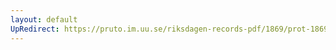 ```yaml
---
layout: default
UpRedirect: https://pruto.im.uu.se/riksdagen-records-pdf/1869/prot-1869--fk--306.pdf
---
```

